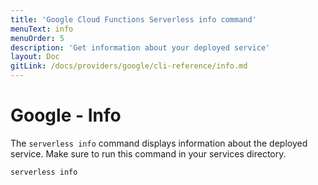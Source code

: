 ```yaml
---
title: 'Google Cloud Functions Serverless info command'
menuText: info
menuOrder: 5
description: 'Get information about your deployed service'
layout: Doc
gitLink: /docs/providers/google/cli-reference/info.md
---
```


# Google - Info

The `serverless info` command displays information about the deployed service. Make sure to run this command in your services directory.

```bash
serverless info
```
